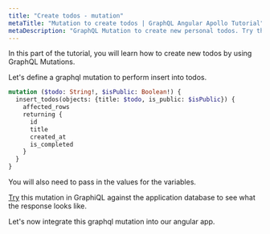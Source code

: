 ```yaml
---
title: "Create todos - mutation"
metaTitle: "Mutation to create todos | GraphQL Angular Apollo Tutorial"
metaDescription: "GraphQL Mutation to create new personal todos. Try the mutation in GraphiQL, passing the Authorization token to get authenticated results."
---
```


In this part of the tutorial, you will learn how to create new todos by using GraphQL Mutations.

Let's define a graphql mutation to perform insert into todos.

```graphql
mutation ($todo: String!, $isPublic: Boolean!) {
  insert_todos(objects: {title: $todo, is_public: $isPublic}) {
    affected_rows
    returning {
      id
      title
      created_at
      is_completed
    }
  }
}
```

You will also need to pass in the values for the variables.

[Try](https://hasura.io/learn/graphql/graphiql) this mutation in GraphiQL against the application database to see what the response looks like.

Let's now integrate this graphql mutation into our angular app.

